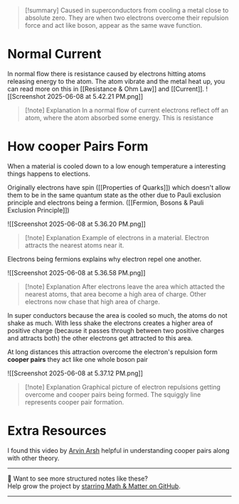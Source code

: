 
>[!summary]
Caused in superconductors from cooling a metal close to absolute zero. They are when two electrons overcome their repulsion force and act like boson, appear as the same wave function.

# Normal Current 
In normal flow there is resistance caused by electrons hitting atoms releasing energy to the atom. The atom vibrate and the metal heat up, you can read more on this in [[Resistance & Ohm Law]] and [[Current]].
![[Screenshot 2025-06-08 at 5.42.21 PM.png]]
>[!note] Explanation
In a normal flow of current electrons reflect off an atom, where the atom absorbed some energy. This is resistance 


# How cooper Pairs Form
When a material is cooled down to a low enough temperature a interesting things happens to elections.

Originally electrons have spin  ([[Properties of Quarks]]) which doesn't allow them to be in the same quantum state as the other due to Pauli exclusion principle and electrons being a fermion. ([[Fermion, Bosons & Pauli Exclusion Principle]])

![[Screenshot 2025-06-08 at 5.36.20 PM.png]]
>[!note] Explanation
Example of electrons in a material. Electron attracts the nearest atoms near it.

Electrons being fermions explains why electron repel one another.

![[Screenshot 2025-06-08 at 5.36.58 PM.png]]
>[!note] Explanation
After electrons leave the area which attacted the nearest atoms, that area become a high area of charge. Other electrons now chase that high area of charge.

In super conductors because the area is cooled so much, the atoms do not shake as much. With less shake the electrons creates a higher area of positive charge (because it passes through between two positive charges and attracts both) the other electrons get attracted to this area.


At long distances this attraction overcome the electron's repulsion form **cooper pairs** they act like one whole boson pair

![[Screenshot 2025-06-08 at 5.37.12 PM.png]]
>[!note] Explanation
Graphical picture of electron repulsions getting overcome and cooper pairs being formed. The squiggly line represents cooper pair formation. 


# Extra Resources
I found this video by [Arvin Arsh](https://www.youtube.com/watch?v=vruYFOlM1-Q&ab_channel=ArvinAsh) helpful in understanding cooper pairs along with other theory. 

---

📂 Want to see more structured notes like these?  
Help grow the project by [starring Math & Matter on GitHub](https://github.com/rajeevphysics/Obsidan-MathMatter).

---
